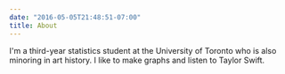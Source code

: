 ```yaml
---
date: "2016-05-05T21:48:51-07:00"
title: About
---
```


I'm a third-year statistics student at the University of Toronto who is also minoring in art history. I like to make graphs and listen to Taylor Swift.
